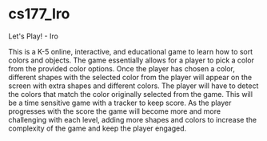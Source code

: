 # cs177_Iro

Let's Play! - Iro 

This is a K-5 online, interactive, and educational game to learn how to sort colors and objects. 
The game essentially allows for a player to pick a color from the provided color options. Once the player has chosen a color, different shapes with the selected color from the player will appear on the screen with extra shapes and different colors. The player will have to detect the colors that match the color originally selected from the game. This will be a time sensitive game with a tracker to keep score. As the player progresses with the score the game will become more and more challenging with each level, adding more shapes and colors to increase the complexity of the game and keep the player engaged.
